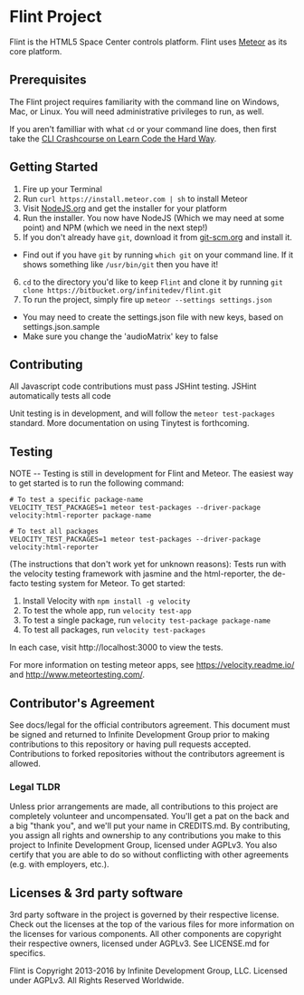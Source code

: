 # Flint Project
Flint is the HTML5 Space Center controls platform. Flint uses [Meteor](http://www.meteor.com) as its core platform.

## Prerequisites
The Flint project requires familiarity with the command line on Windows, Mac, or Linux. You will need administrative privileges to run, as well.

If you aren't familliar with what `cd` or your command line does, then first take the [CLI Crashcourse on Learn Code the Hard Way](http://cli.learncodethehardway.org/book/).

## Getting Started
1. Fire up your Terminal
2. Run `curl https://install.meteor.com | sh` to install Meteor
3. Visit [NodeJS.org](http://nodejs.org/download/) and get the installer for your platform
4. Run the installer. You now have NodeJS (Which we may need at some point) and NPM (which we need in the next step!)
5. If you don't already have `git`, download it from [git-scm.org](http://git-scm.com/) and install it.
  * Find out if you have `git` by running `which git` on your command line. If it shows something like `/usr/bin/git` then you have it!
6. `cd` to the directory you'd like to keep `Flint` and clone it by running `git clone https://bitbucket.org/infinitedev/flint.git`
7. To run the project, simply fire up `meteor --settings settings.json`
  * You may need to create the settings.json file with new keys, based on settings.json.sample
  * Make sure you change the 'audioMatrix' key to false

## Contributing
All Javascript code contributions must pass JSHint testing. JSHint automatically tests all code

Unit testing is in development, and will follow the `meteor test-packages` standard. More documentation on using Tinytest is forthcoming.

## Testing
NOTE -- Testing is still in development for Flint and Meteor. The easiest way to get started is to run the following command:

```
# To test a specific package-name
VELOCITY_TEST_PACKAGES=1 meteor test-packages --driver-package velocity:html-reporter package-name

# To test all packages
VELOCITY_TEST_PACKAGES=1 meteor test-packages --driver-package velocity:html-reporter
```

(The instructions that don't work yet for unknown reasons): Tests run with the velocity testing framework with jasmine and the html-reporter, the de-facto testing system for Meteor. To get started:

1. Install Velocity with `npm install -g velocity`
2. To test the whole app, run `velocity test-app`
3. To test a single package, run `velocity test-package package-name`
4. To test all packages, run `velocity test-packages`

In each case, visit http://localhost:3000 to view the tests.

For more information on testing meteor apps, see https://velocity.readme.io/ and http://www.meteortesting.com/.

## Contributor's Agreement
See docs/legal for the official contributors agreement. This document must be signed and returned to Infinite Development Group prior to making contributions to this repository or having pull requests accepted. Contributions to forked repositories without the contributors agreement is allowed.

### Legal TLDR
Unless prior arrangements are made, all contributions to this project are completely volunteer and uncompensated. You'll get a pat on the back and a big "thank you", and we'll put your name in CREDITS.md. By contributing, you assign all rights and ownership to any contributions you make to this project to Infinite Development Group, licensed under AGPLv3. You also certify that you are able to do so without conflicting with other agreements (e.g. with employers, etc.).

## Licenses & 3rd party software
3rd party software in the project is governed by their respective license. Check out the licenses at the top of the various files for more information on the licenses for various components. All other components are copyright their respective owners, licensed under AGPLv3. See LICENSE.md for specifics.

Flint is Copyright 2013-2016 by Infinite Development Group, LLC. Licensed under AGPLv3. All Rights Reserved Worldwide.
